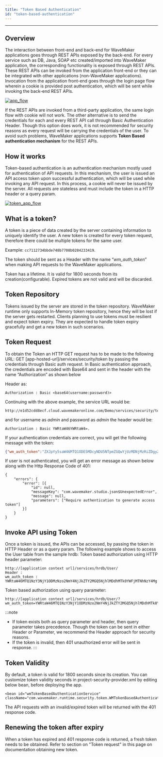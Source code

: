 ```yaml
---
title: "Token Based Authentication"
id: "token-based-authentication"
---
```


---

## Overview

The interaction between front-end and back-end for WaveMaker applications goes through REST APIs exposed by the back-end. For every service such as DB, Java, SOAP etc created/imported into WaveMaker application, the corresponding functionality is exposed through REST APIs. These REST APIs can be invoked from the application front-end or they can be integrated with other applications (non-WaveMaker applications). Invocation from the application front-end goes through the login page flow wherein a cookie is provided post authentication, which will be sent while invoking the back-end REST APIs.

[![app_flow](/learn/assets/app_flow.png)](/learn/assets/app_flow.png)

If the REST APIs are invoked from a third-party application, the same login flow with cookie will not work. The other alternative is to send the credentials for each and every REST API call through Basic Authentication Header. Though this option does work, it is not recommended for security reasons as every request will be carrying the credentials of the user. To avoid such problems, WaveMaker applications supports **Token Based authentication mechanism** for the REST APIs.

## How it works

Token-based authentication is an authentication mechanism mostly used for authentication of API requests. In this mechanism, the user is issued an API access token upon successful authentication, which will be used while invoking any API request. In this process, a cookie will never be issued by the server. All requests are stateless and must include the token in a HTTP header or a query param.

[![token_app_flow](/learn/assets/token_app_flow.png)](/learn/assets/token_app_flow.png)

## What is a token?

A token is a piece of data created by the server containing information to uniquely identify the user. A new token is created for every token request, therefore there could be multiple tokens for the same user.

Example: `cc7112734bbde748b7708b0284233419`.

The token should be sent as a Header with the name “_wm_auth_token_” when making API requests to the WaveMaker applications.

Token has a lifetime. It is valid for 1800 seconds from its creation(configurable). Expired tokens are not valid and will be discarded.

## Token Repository

Tokens issued by the server are stored in the token repository. WaveMaker runtime only supports In-Memory token repository, hence they will be lost if the server gets restarted. Clients planning to use tokens must be resilient and expect token expiry. They are expected to handle token expiry gracefully and get a new token in such scenarios.

## Token Request

To obtain the Token an HTTP GET request has to be made to the following URL: GET [app-hosted-url]/services/security/token by passing the credentials through Basic auth request. In Basic authentication approach, the credentials are encoded with Base64 and sent in the header with the name “Authorization” as shown below

Header as:

```
Authorization : Basic <base64(username:password)>
```

Continuing with the above example, the service URL would be:

```
http://e1d52cdd8ecf.cloud.wavemakeronline.com/Demo/services/security/token
```

and for username as _admin_ and password as _admin_ the header would be:

```
Authorization : Basic YWRtaW46YWRtaW4=.
```

If your authentication credentials are correct, you will get the following message with the token:

```JSON
{"wm_auth_token":"ZXJpYy5saW46MTQ1ODE5MDcyNDU5NTpmZGQwYjUzMDNjMzRiZDgyZmUyZTBhZTQyYTM1NzJjYw"}
```

If user is not authenticated, you will get an error message as shown below along with the Http Response Code of 401:

```
{
    "errors": {
        "error": [{
            "id": null,
            "messageKey": "com.wavemaker.studio.json$UnexpectedError",
            "message": null,
            "parameters": ["Require authentication to generate access token"]
        }]
    }
}
```

## Invoke API using Token

Once a token is issued, the APIs can be accessed, by passing the token in HTTP Header or as a query param. The following example shows to access the User table from the sample hrdb: Token based authorization using HTTP header parameter:

```
http://[application context url]/services/hrdb/User/
Header :
wm_auth_token : YWRtaW46MTQ1NzY3NjY1ODMzNzo2NmY4NjJkZTY2MGQ5NjhlMDdhMTk0YWFjMTNhNzY4Mg
```

Token based authorization using query parameter:

```
http://[application context url]/services/hrdb/User/?wm_auth_token=YWRtaW46MTQ1NzY3NjY1ODMzNzo2NmY4NjJkZTY2MGQ5NjhlMDdhMTk0YWFjMTNhNzY4Mg
```

:::note

- If token exists both as query parameter and header, then query parameter takes precedence. Though the token can be sent in either Header or Parameter, we recommend the Header approach for security reasons.
- If the token is invalid, then 401 unauthorized error will be sent in response.
  :::

## Token Validity

By default, a token is valid for 1800 seconds since its creation. You can customize token validity seconds in project-security-provider.xml by editing below bean, before deploying the app.

```
<bean id="wmTokenBasedAuthenticationService" className="com.wavemaker.runtime.security.token.WMTokenBasedAuthenticationService">
```

The API requests with an invalid/expired token will be returned with the 401 response code.

## Renewing the token after expiry

When a token has expired and 401 response code is returned, a fresh token needs to be obtained. Refer to section on "Token request" in this page on documentation obtaining new token.
